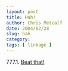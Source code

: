 ```yaml
---
layout: post
title: Hah!
author: Chris Metcalf
date: 2004/02/28
slug: hah
category: 
tags: [ linkage ]
---
```


777.1. <a href="http://mirrored.flabber.nl/bloody.pingu/">Beat that!</a>
